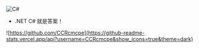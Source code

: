 ![C#](https://img.shields.io/static/v1?logo=C%20Sharp&label=&message=.NET%20C%23&color=brightgreen)


* .NET C# 就是答案！

![https://github.com/CCRcmcpe](https://github-readme-stats.vercel.app/api?username=CCRcmcpe&show_icons=true&theme=dark)
